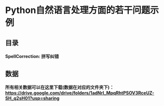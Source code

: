 # Python自然语言处理方面的若干问题示例

## 目录
#### SpellCorrection: 拼写纠错

## 数据
#### 所有相关数据可以在这里下载(数据在对应的文件夹下)：https://drive.google.com/drive/folders/1adNrl_MpqRhtPSOV3RceUZ-SH_q2sH01?usp=sharing